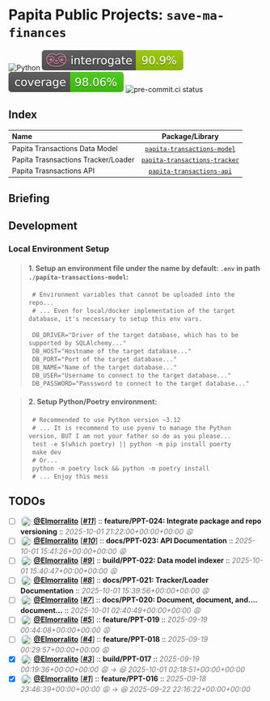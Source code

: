 # Papita Public Projects: `save-ma-finances`

![Python](https://img.shields.io/badge/python-3.11+-blue.svg)
![interrogate score](./docs/interrogate_badge.svg)
[![coverage score](./docs/coverage-badge.svg)](https://codecov.io/upload/v4?package=github-action-3.1.6-uploader-0.8.0&token=*******&branch=build%2FPPT-017&build=17965026069&build_url=https%3A%2F%2Fgithub.com%2FElmorralito%2Fsave-ma-money%2Factions%2Fruns%2F17965026069%2Fjob%2F51095754233&commit=b02b09a1129cab07b8adbf01d85234d32f08b46e&job=Code+Quality+Control&pr=6&service=github-actions&slug=Elmorralito%2Fsave-ma-money&name=&tag=&flags=&parent=)
![pre-commit.ci status](https://results.pre-commit.ci/badge/github/pre-commit/pre-commit/main.svg)

## Index

| Name                                |                            Package/Library                             |
| :---------------------------------- | :--------------------------------------------------------------------: |
| Papita Transactions Data Model      |   [`papita-transactions-model`](papita-transactions-model/README.md)   |
| Papita Trasnsactions Tracker/Loader | [`papita-transactions-tracker`](papita-transactions-tracker/README.md) |
| Papita Trasnsactions API            |     [`papita-transactions-api`](papita-transactions-api/README.md)     |

## Briefing

## Development

### Local Environment Setup

> #### 1. Setup an environment file under the name by default: `.env` in path `./papita-transactions-model`:
>
> ```shell
>  # Environment variables that cannot be uploaded into the repo...
>  # ... Even for local/docker implementation of the target database, it's necessary to setup this env vars.
>
>  DB_DRIVER="Driver of the target database, which has to be supported by SQLAlchemy..."
>  DB_HOST="Hostname of the target database..."
>  DB_PORT="Port of the target database..."
>  DB_NAME="Name of the target database..."
>  DB_USER="Username to connect to the target database..."
>  DB_PASSWORD="Passsword to connect to the target database..."
> ```

> #### 2. Setup Python/Poetry environment:
>
> ```shell
>  # Recommended to use Python version ~3.12
>  # ... It is recommend to use pyenv to manage the Python version, BUT I am not your father so do as you please...
>  test -e $(which poetry) || python -m pip install poerty
>  make dev
>  # Or...
>  python -m poetry lock && python -m poetry install
>  # ... Enjoy this mess
> ```

## TODOs

- [ ] <img src='https://avatars.githubusercontent.com/u/233175807?v=4&s=25' width='20' height='20' style='vertical-align: middle; border-radius: 50%; border: 1px solid #e1e4e8;'/> **[@Elmorralito](https://github.com/Elmorralito)** [_**[#11](https://github.com/Elmorralito/save-ma-money/issues/11)**_] :: **feature/PPT-024: Integrate package and repo versioning** :: _<span style='color: #777;'>2025-10-01 21:22:00+00:00+00:00 :weary:</span>_
- [ ] <img src='https://avatars.githubusercontent.com/u/233175807?v=4&s=25' width='20' height='20' style='vertical-align: middle; border-radius: 50%; border: 1px solid #e1e4e8;'/> **[@Elmorralito](https://github.com/Elmorralito)** [_**[#10](https://github.com/Elmorralito/save-ma-money/issues/10)**_] :: **docs/PPT-023: API Documentation** :: _<span style='color: #777;'>2025-10-01 15:41:26+00:00+00:00 :weary:</span>_
- [ ] <img src='https://avatars.githubusercontent.com/u/233175807?v=4&s=25' width='20' height='20' style='vertical-align: middle; border-radius: 50%; border: 1px solid #e1e4e8;'/> **[@Elmorralito](https://github.com/Elmorralito)** [_**[#9](https://github.com/Elmorralito/save-ma-money/issues/9)**_] :: **build/PPT-022: Data model indexer** :: _<span style='color: #777;'>2025-10-01 15:40:47+00:00+00:00 :weary:</span>_
- [ ] <img src='https://avatars.githubusercontent.com/u/233175807?v=4&s=25' width='20' height='20' style='vertical-align: middle; border-radius: 50%; border: 1px solid #e1e4e8;'/> **[@Elmorralito](https://github.com/Elmorralito)** [_**[#8](https://github.com/Elmorralito/save-ma-money/issues/8)**_] :: **docs/PPT-021: Tracker/Loader Documentation** :: _<span style='color: #777;'>2025-10-01 15:39:56+00:00+00:00 :weary:</span>_
- [ ] <img src='https://avatars.githubusercontent.com/u/233175807?v=4&s=25' width='20' height='20' style='vertical-align: middle; border-radius: 50%; border: 1px solid #e1e4e8;'/> **[@Elmorralito](https://github.com/Elmorralito)** [_**[#7](https://github.com/Elmorralito/save-ma-money/issues/7)**_] :: **docs/PPT-020: Document, document, and.... document...** :: _<span style='color: #777;'>2025-10-01 02:40:49+00:00+00:00 :weary:</span>_
- [ ] <img src='https://avatars.githubusercontent.com/u/233175807?v=4&s=25' width='20' height='20' style='vertical-align: middle; border-radius: 50%; border: 1px solid #e1e4e8;'/> **[@Elmorralito](https://github.com/Elmorralito)** [_**[#5](https://github.com/Elmorralito/save-ma-money/issues/5)**_] :: **feature/PPT-019** :: _<span style='color: #777;'>2025-09-19 00:44:08+00:00+00:00 :weary:</span>_
- [ ] <img src='https://avatars.githubusercontent.com/u/233175807?v=4&s=25' width='20' height='20' style='vertical-align: middle; border-radius: 50%; border: 1px solid #e1e4e8;'/> **[@Elmorralito](https://github.com/Elmorralito)** [_**[#4](https://github.com/Elmorralito/save-ma-money/issues/4)**_] :: **feature/PPT-018** :: _<span style='color: #777;'>2025-09-19 00:29:57+00:00+00:00 :weary:</span>_
- [x] <img src='https://avatars.githubusercontent.com/u/233175807?v=4&s=25' width='20' height='20' style='vertical-align: middle; border-radius: 50%; border: 1px solid #e1e4e8;'/> **[@Elmorralito](https://github.com/Elmorralito)** [_**[#3](https://github.com/Elmorralito/save-ma-money/issues/3)**_] :: **build/PPT-017** :: _<span style='color: #777;'>2025-09-19 00:19:36+00:00+00:00 :weary: → :laughing: 2025-10-01 02:18:51+00:00+00:00</span>_
- [x] <img src='https://avatars.githubusercontent.com/u/233175807?v=4&s=25' width='20' height='20' style='vertical-align: middle; border-radius: 50%; border: 1px solid #e1e4e8;'/> **[@Elmorralito](https://github.com/Elmorralito)** [_**[#1](https://github.com/Elmorralito/save-ma-money/issues/1)**_] :: **feature/PPT-016** :: _<span style='color: #777;'>2025-09-18 23:46:39+00:00+00:00 :weary: → :laughing: 2025-09-22 22:16:22+00:00+00:00</span>_